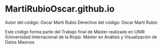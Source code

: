 # MartiRubioOscar.github.io
Autor del código: Oscar Martí Rubio
Derechos del código: Oscar Martí Rubio

Este código forma parte del Trabajo final de Máster realizado en UNIR (Universidad Internacional de la Rioja): Máster en Análisis y Visualización de Datos Masivos
